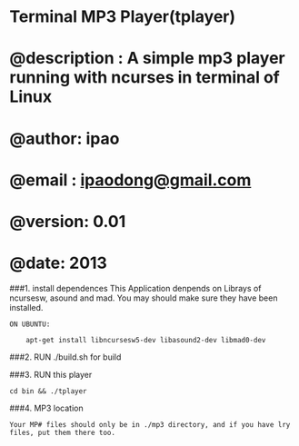 #	Terminal MP3 Player(tplayer)
#
# @description : A simple mp3 player running with ncurses in terminal of Linux
# @author: ipao
# @email : ipaodong@gmail.com
# @version: 0.01
# @date: 2013

###1. install dependences
	This Application denpends on Librays of ncursesw, asound and mad. You may should make sure they have been installed.

	ON UBUNTU:

		apt-get install libncursesw5-dev libasound2-dev libmad0-dev
	
###2. RUN ./build.sh for build

###3. RUN this player 
	
	cd bin && ./tplayer

###4. MP3 location
	
	Your MP# files should only be in ./mp3 directory, and if you have lry files, put them there too.

